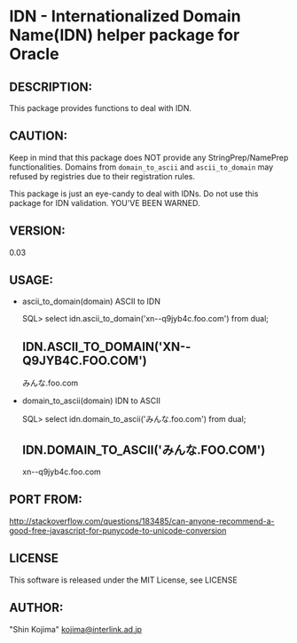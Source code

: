 # IDN - Internationalized Domain Name(IDN) helper package for Oracle

## DESCRIPTION:
This package provides functions to deal with IDN.

## CAUTION:
Keep in mind that this package does NOT provide any StringPrep/NamePrep
functionalities.  Domains from `domain_to_ascii` and `ascii_to_domain` may
refused by registries due to their registration rules.

This package is just an eye-candy to deal with IDNs.
Do not use this package for IDN validation.
YOU'VE BEEN WARNED.

## VERSION:
0.03

## USAGE:

- ascii_to_domain(domain)
    ASCII to IDN

    SQL> select idn.ascii_to_domain('xn--q9jyb4c.foo.com') from dual;

    IDN.ASCII_TO_DOMAIN('XN--Q9JYB4C.FOO.COM')
    ------------------------------------------
    みんな.foo.com

- domain_to_ascii(domain)
    IDN to ASCII

    SQL> select idn.domain_to_ascii('みんな.foo.com') from dual;

    IDN.DOMAIN_TO_ASCII('みんな.FOO.COM')
    -------------------------------------
    xn--q9jyb4c.foo.com

## PORT FROM:
http://stackoverflow.com/questions/183485/can-anyone-recommend-a-good-free-javascript-for-punycode-to-unicode-conversion

## LICENSE
This software is released under the MIT License, see LICENSE

## AUTHOR:
"Shin Kojima" <kojima@interlink.ad.jp>


